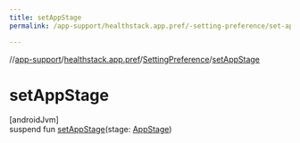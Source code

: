 ```yaml
---
title: setAppStage
permalink: /app-support/healthstack.app.pref/-setting-preference/set-app-stage.html

---
```

//[app-support](/app-support.html)/[healthstack.app.pref](../index.html)/[SettingPreference](index.html)/[setAppStage](set-app-stage.html)



# setAppStage



[androidJvm]\
suspend fun [setAppStage](set-app-stage.html)(stage: [AppStage](../-app-stage/index.html))




